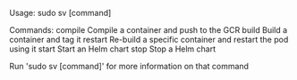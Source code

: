 Usage: sudo sv [command]

Commands:
	compile		Compile a container and push to the GCR
	build		Build a container and tag it
	restart		Re-build a specific container and restart the pod using it
	start		Start an Helm chart
	stop		Stop a Helm chart

Run 'sudo sv [command]' for more information on that command